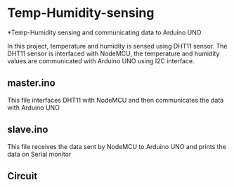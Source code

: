 # Temp-Humidity-sensing
*Temp-Humidity sensing and communicating data to Arduino UNO

In this project, temperature and humidity is sensed using DHT11 sensor.
The DHT11 sensor is interfaced with NodeMCU, the temperature and humidity values are
communicated with Arduino UNO using I2C interface.


## master.ino
This file interfaces DHT11 with NodeMCU and then communicates the data with Arduino UNO

## slave.ino
This file receives the data sent by NodeMCU to Arduino UNO and prints the data on Serial monitor

## Circuit
